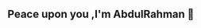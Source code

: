 ## Peace upon you ,I'm AbdulRahman  👋

<!--
**3bdoredaa2244/3bdoredaa2244** is a ✨ _special_ ✨ repository because its `README.md` (this file) appears on your GitHub profile.

👋 Hey there! I’m AbdulRahmann Redaa
🔭 I’m currently working on expanding my projects in Solidity, DeFi, and smart contracts with a focus on security.
🌱 I’m currently learning advanced concepts in AI, machine learning, and expanding my blockchain skills with tools like Foundry and Truffle.
👯 I’m looking to collaborate on Web3 projects, security audits, and open-source blockchain initiatives.
🤔 I’m looking for help with scaling decentralized applications and exploring new tools in blockchain security.
💬 Ask me about blockchain development, Solidity, Ethereum, or decentralized finance!
📫 How to reach me: Connect with me on LinkedIn or reach out through my GitHub.
😄 Pronouns: He/Him
⚡ Fun fact: I love football, the gym, and exploring new ways tech and AI can impact our world.
